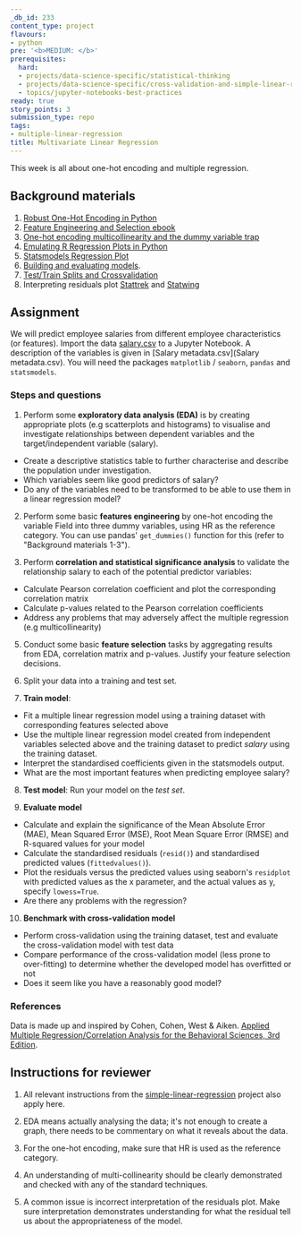 ```yaml
---
_db_id: 233
content_type: project
flavours:
- python
pre: '<b>MEDIUM: </b>'
prerequisites:
  hard:
  - projects/data-science-specific/statistical-thinking
  - projects/data-science-specific/cross-validation-and-simple-linear-regression
  - topics/jupyter-notebooks-best-practices
ready: true
story_points: 3
submission_type: repo
tags:
- multiple-linear-regression
title: Multivariate Linear Regression
---
```


This week is all about one-hot encoding and multiple regression.

## Background materials

1. [Robust One-Hot Encoding in Python](https://blog.cambridgespark.com/robust-one-hot-encoding-in-python-3e29bfcec77e)
2. [Feature Engineering and Selection ebook](http://www.feat.engineering/)
3. [One-hot encoding multicollinearity and the dummy variable trap](https://towardsdatascience.com/one-hot-encoding-multicollinearity-and-the-dummy-variable-trap-b5840be3c41a)
4. [Emulating R Regression Plots in Python](https://medium.com/@emredjan/emulating-r-regression-plots-in-python-43741952c034)
5. [Statsmodels Regression Plot](https://www.statsmodels.org/dev/examples/notebooks/generated/regression_plots.html)
6. [Building and evaluating models](https://www.ritchieng.com/machine-learning-evaluate-linear-regression-model/).
7. [Test/Train Splits and Crossvalidation](https://towardsdatascience.com/train-test-split-and-cross-validation-in-python-80b61beca4b6)
8. Interpreting residuals plot [Stattrek](https://stattrek.com/statistics/dictionary.aspx?definition=residual%20plot) and [Statwing](http://docs.statwing.com/interpreting-residual-plots-to-improve-your-regression/)

## Assignment

We will predict employee salaries from different employee characteristics (or features).
Import the data [salary.csv](salary.csv) to a Jupyter Notebook. A description of the variables is given in [Salary metadata.csv](Salary metadata.csv). You will need the packages `matplotlib` / `seaborn`, `pandas` and `statsmodels`.

### Steps and questions

1. Perform some **exploratory data analysis (EDA)** is by creating appropriate plots (e.g scatterplots and histograms) to visualise and investigate relationships between dependent variables and the target/independent variable (salary).

- Create a descriptive statistics table to further characterise and describe the population under investigation.
- Which variables seem like good predictors of salary?
- Do any of the variables need to be transformed to be able to use them in a linear regression model?

2. Perform some basic **features engineering** by one-hot encoding the variable Field into three dummy variables, using HR as the reference category. You can use pandas' `get_dummies()` function for this (refer to "Background materials 1-3").

3. Perform **correlation and statistical significance analysis** to validate the relationship salary to each of the potential predictor variables:

- Calculate Pearson correlation coefficient and plot the corresponding correlation matrix
- Calculate p-values related to the Pearson correlation coefficients
- Address any problems that may adversely affect the multiple regression (e.g multicollinearity)

5.  Conduct some basic **feature selection** tasks by aggregating results from EDA, correlation matrix and p-values. Justify your feature selection decisions.

6.  Split your data into a training and test set.

7.  **Train model**:

- Fit a multiple linear regression model using a training dataset with corresponding features selected above
- Use the multiple linear regression model created from independent variables selected above and the training dataset to predict _salary_ using the training dataset.
- Interpret the standardised coefficients given in the statsmodels output.
- What are the most important features when predicting employee salary?

8. **Test model**: Run your model on the _test set_.

9. **Evaluate model**

- Calculate and explain the significance of the Mean Absolute Error (MAE), Mean Squared Error (MSE), Root Mean Square Error (RMSE) and R-squared values for your model
- Calculate the standardised residuals (`resid()`) and standardised predicted values (`fittedvalues()`).
- Plot the residuals versus the predicted values using seaborn's `residplot` with predicted values as the x parameter, and the actual values as y, specify `lowess=True`.
- Are there any problems with the regression?

10. **Benchmark with cross-validation model**

- Perform cross-validation using the training dataset, test and evaluate the cross-validation model with test data
- Compare performance of the cross-validation model (less prone to over-fitting) to determine whether the developed model has overfitted or not
- Does it seem like you have a reasonably good model?

### References

Data is made up and inspired by Cohen, Cohen, West & Aiken. [Applied Multiple Regression/Correlation Analysis for the Behavioral Sciences, 3rd Edition](https://books.google.co.za/books?hl=en&lr=&id=gkalyqTMXNEC&oi=fnd&pg=PP1&dq=Applied+Multiple+Regression/Correlation+Analysis+for+the+Behavioral+Sciences+r+cran&ots=tRJUV4k7bi&sig=JlckiBj89w1rUBk1e71FKnr3Otg).

## Instructions for reviewer

1. All relevant instructions from the [simple-linear-regression](http://syllabus.africacode.net/projects/data-science-specific/cross-validation-and-simple-linear-regression/index.html) project also apply here.

2. EDA means actually analysing the data; it's not enough to create a graph, there needs to be commentary on what it reveals about the data.

3. For the one-hot encoding, make sure that HR is used as the reference category.

4. An understanding of multi-collinearity should be clearly demonstrated and checked with any of the standard techniques.

5. A common issue is incorrect interpretation of the residuals plot. Make sure interpretation demonstrates understanding for what the residual tell us about the appropriateness of the model.
